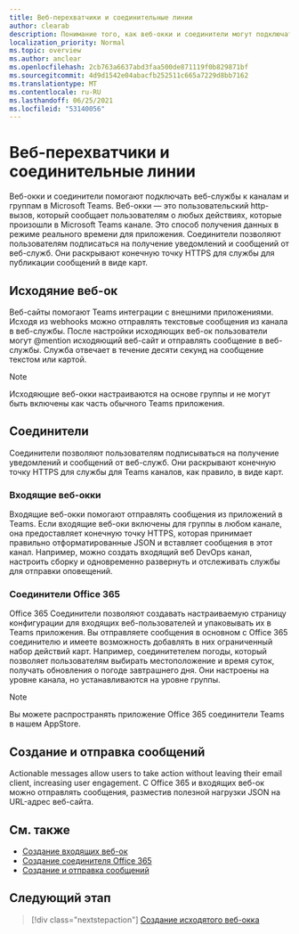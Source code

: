 ```yaml
---
title: Веб-перехватчики и соединительные линии
author: clearab
description: Понимание того, как веб-окки и соединители могут подключать веб-службы к Teams клиенту.
localization_priority: Normal
ms.topic: overview
ms.author: anclear
ms.openlocfilehash: 2cb763a6637abd3faa500de871119f0b829871bf
ms.sourcegitcommit: 4d9d1542e04abacfb252511c665a7229d8bb7162
ms.translationtype: MT
ms.contentlocale: ru-RU
ms.lasthandoff: 06/25/2021
ms.locfileid: "53140056"
---
```

# <a name="webhooks-and-connectors"></a>Веб-перехватчики и соединительные линии

Веб-окки и соединители помогают подключать веб-службы к каналам и группам в Microsoft Teams. Веб-окки — это пользовательский http-вызов, который сообщает пользователям о любых действиях, которые произошли в Microsoft Teams канале. Это способ получения данных в режиме реального времени для приложения. Соединители позволяют пользователям подписаться на получение уведомлений и сообщений от веб-служб. Они раскрывают конечную точку HTTPS для службы для публикации сообщений в виде карт.

## <a name="outgoing-webhooks"></a>Исходяние веб-ок

Веб-сайты помогают Teams интеграции с внешними приложениями. Исходя из webhooks можно отправлять текстовые сообщения из канала в веб-службы. После настройки исходяющих веб-ок пользователи могут @mention исходяющий веб-сайт и отправлять сообщение в веб-службы. Служба отвечает в течение десяти секунд на сообщение текстом или картой.

> [!NOTE]
> Исходяющие веб-окки настраиваются на основе группы и не могут быть включены как часть обычного Teams приложения.

## <a name="connectors"></a>Соединители

Соединители позволяют пользователям подписываться на получение уведомлений и сообщений от веб-служб. Они раскрывают конечную точку HTTPS для службы для Teams каналов, как правило, в виде карт.

### <a name="incoming-webhooks"></a>Входящие веб-окки

Входящие веб-окки помогают отправлять сообщения из приложений в Teams. Если входящие веб-оки включены для группы в любом канале, она предоставляет конечную точку HTTPS, которая принимает правильно отформатированные JSON и вставляет сообщения в этот канал. Например, можно создать входящий веб DevOps канал, настроить сборку и одновременно развернуть и отслеживать службы для отправки оповещений.

### <a name="office-365-connectors"></a>Соединители Office 365

Office 365 Соединители позволяют создавать настраиваемую страницу конфигурации для входящих веб-пользователей и упаковывать их в Teams приложения. Вы отправляете сообщения в основном с Office 365 соединителю и имеете возможность добавлять в них ограниченный набор действий карт. Например, соединитетелем погоды, который позволяет пользователям выбирать местоположение и время суток, получать обновления о погоде завтрашнего дня. Они настроены на уровне канала, но устанавливаются на уровне группы.

> [!NOTE]
> Вы можете распространять приложение Office 365 соединители Teams в нашем AppStore.

## <a name="create-and-send-messages"></a>Создание и отправка сообщений

Actionable messages allow users to take action without leaving their email client, increasing user engagement. С Office 365 и входящих веб-ок можно отправлять сообщения, разместив полезной нагрузки JSON на URL-адрес веб-сайта.

## <a name="see-also"></a>См. также

* [Создание входящих веб-ок](~/webhooks-and-connectors/how-to/add-incoming-webhook.md)
* [Создание соединителя Office 365](~/webhooks-and-connectors/how-to/connectors-creating.md)
* [Создание и отправка сообщений](~/webhooks-and-connectors/how-to/connectors-using.md)

## <a name="next-step"></a>Следующий этап

> [!div class="nextstepaction"]
> [Создание исходятого веб-окка](~/webhooks-and-connectors/how-to/add-outgoing-webhook.md)
